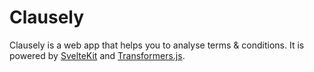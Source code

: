# Clausely

Clausely is a web app that helps you to analyse terms & conditions.
It is powered by [SvelteKit](https://kit.svelte.dev/) and [Transformers.js](https://github.com/xenova/transformers.js).
